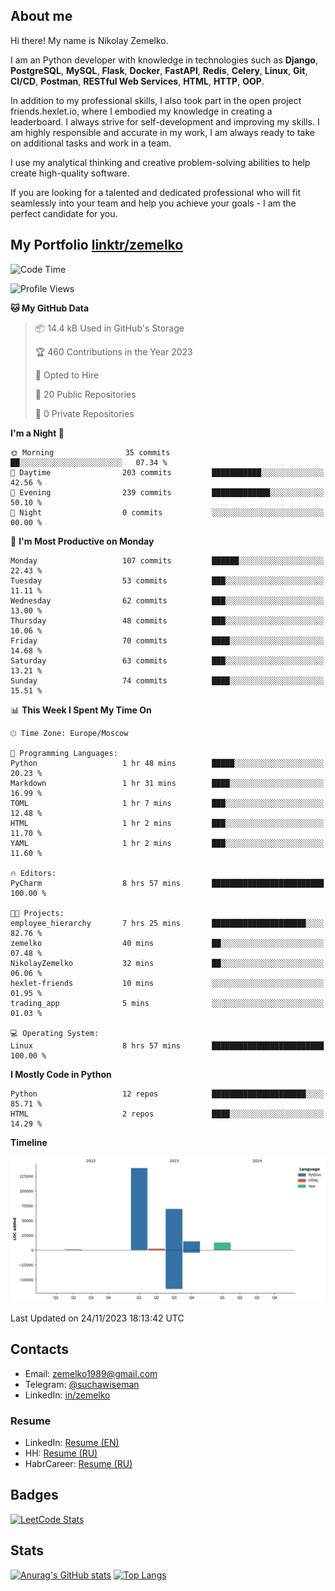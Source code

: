 ## About me
Hi there! My name is Nikolay Zemelko. 

I am an Python developer with knowledge in technologies such as **Django**, **PostgreSQL**, **MySQL**, **Flask**, **Docker**, **FastAPI**, **Redis**, **Celery**, **Linux**, **Git**, **CI/CD**, **Postman**, **RESTful Web Services**, **HTML**, **HTTP**, **OOP**.

In addition to my professional skills, I also took part in the open project friends.hexlet.io, where I embodied my knowledge in creating a leaderboard.
I always strive for self-development and improving my skills. I am highly responsible and accurate in my work, I am always ready to take on additional tasks and work in a team.

I use my analytical thinking and creative problem-solving abilities to help create high-quality software.

If you are looking for a talented and dedicated professional who will fit seamlessly into your team and help you achieve your goals - I am the perfect candidate for you.

## My Portfolio [linktr/zemelko](https://linktr.ee/zemelko)


<!--START_SECTION:waka-->
![Code Time](http://img.shields.io/badge/Code%20Time-12%20hrs%202%20mins-blue)

![Profile Views](http://img.shields.io/badge/Profile%20Views-76-blue)

**🐱 My GitHub Data** 

> 📦 14.4 kB Used in GitHub's Storage 
 > 
> 🏆 460 Contributions in the Year 2023
 > 
> 💼 Opted to Hire
 > 
> 📜 20 Public Repositories 
 > 
> 🔑 0 Private Repositories 
 > 
**I'm a Night 🦉** 

```text
🌞 Morning                35 commits          ██░░░░░░░░░░░░░░░░░░░░░░░   07.34 % 
🌆 Daytime                203 commits         ███████████░░░░░░░░░░░░░░   42.56 % 
🌃 Evening                239 commits         █████████████░░░░░░░░░░░░   50.10 % 
🌙 Night                  0 commits           ░░░░░░░░░░░░░░░░░░░░░░░░░   00.00 % 
```
📅 **I'm Most Productive on Monday** 

```text
Monday                   107 commits         ██████░░░░░░░░░░░░░░░░░░░   22.43 % 
Tuesday                  53 commits          ███░░░░░░░░░░░░░░░░░░░░░░   11.11 % 
Wednesday                62 commits          ███░░░░░░░░░░░░░░░░░░░░░░   13.00 % 
Thursday                 48 commits          ███░░░░░░░░░░░░░░░░░░░░░░   10.06 % 
Friday                   70 commits          ████░░░░░░░░░░░░░░░░░░░░░   14.68 % 
Saturday                 63 commits          ███░░░░░░░░░░░░░░░░░░░░░░   13.21 % 
Sunday                   74 commits          ████░░░░░░░░░░░░░░░░░░░░░   15.51 % 
```


📊 **This Week I Spent My Time On** 

```text
🕑︎ Time Zone: Europe/Moscow

💬 Programming Languages: 
Python                   1 hr 48 mins        █████░░░░░░░░░░░░░░░░░░░░   20.23 % 
Markdown                 1 hr 31 mins        ████░░░░░░░░░░░░░░░░░░░░░   16.99 % 
TOML                     1 hr 7 mins         ███░░░░░░░░░░░░░░░░░░░░░░   12.48 % 
HTML                     1 hr 2 mins         ███░░░░░░░░░░░░░░░░░░░░░░   11.70 % 
YAML                     1 hr 2 mins         ███░░░░░░░░░░░░░░░░░░░░░░   11.60 % 

🔥 Editors: 
PyCharm                  8 hrs 57 mins       █████████████████████████   100.00 % 

🐱‍💻 Projects: 
employee_hierarchy       7 hrs 25 mins       █████████████████████░░░░   82.76 % 
zemelko                  40 mins             ██░░░░░░░░░░░░░░░░░░░░░░░   07.48 % 
NikolayZemelko           32 mins             ██░░░░░░░░░░░░░░░░░░░░░░░   06.06 % 
hexlet-friends           10 mins             ░░░░░░░░░░░░░░░░░░░░░░░░░   01.95 % 
trading_app              5 mins              ░░░░░░░░░░░░░░░░░░░░░░░░░   01.03 % 

💻 Operating System: 
Linux                    8 hrs 57 mins       █████████████████████████   100.00 % 
```

**I Mostly Code in Python** 

```text
Python                   12 repos            █████████████████████░░░░   85.71 % 
HTML                     2 repos             ████░░░░░░░░░░░░░░░░░░░░░   14.29 % 
```



**Timeline**

![Lines of Code chart](https://raw.githubusercontent.com/zemelko/zemelko/main/assets/bar_graph.png)


 Last Updated on 24/11/2023 18:13:42 UTC
<!--END_SECTION:waka-->

## Contacts

* Email: [zemelko1989@gmail.com](mailto:zemelko1989@gmail.com)
* Telegram: [@suchawiseman](https://t.me/suchawiseman)
* LinkedIn: [in/zemelko](https://www.linkedin.com/in/zemelko)

### Resume

* LinkedIn: [Resume (EN)](https://www.linkedin.com/in/zemelko)
* HH: [Resume (RU)](https://hh.ru/resume/4a4435a9ff09e87f6c0039ed1f4e475572454c)
* HabrCareer: [Resume (RU)](https://career.habr.com/zemelko1)

## Badges

[![LeetCode Stats](https://leetcode.card.workers.dev/zemelko?font=source_code_pro&extension=null)](https://leetcode.com/zemelko/)

## Stats
[![Anurag's GitHub stats](https://github-readme-stats.vercel.app/api?username=zemelko)](https://github.com/zemelko/github-readme-stats)
[![Top Langs](https://github-readme-stats.vercel.app/api/top-langs/?username=zemelko&layout=compact&langs_count=10)](https://github.com/zemelko/github-readme-stats)
